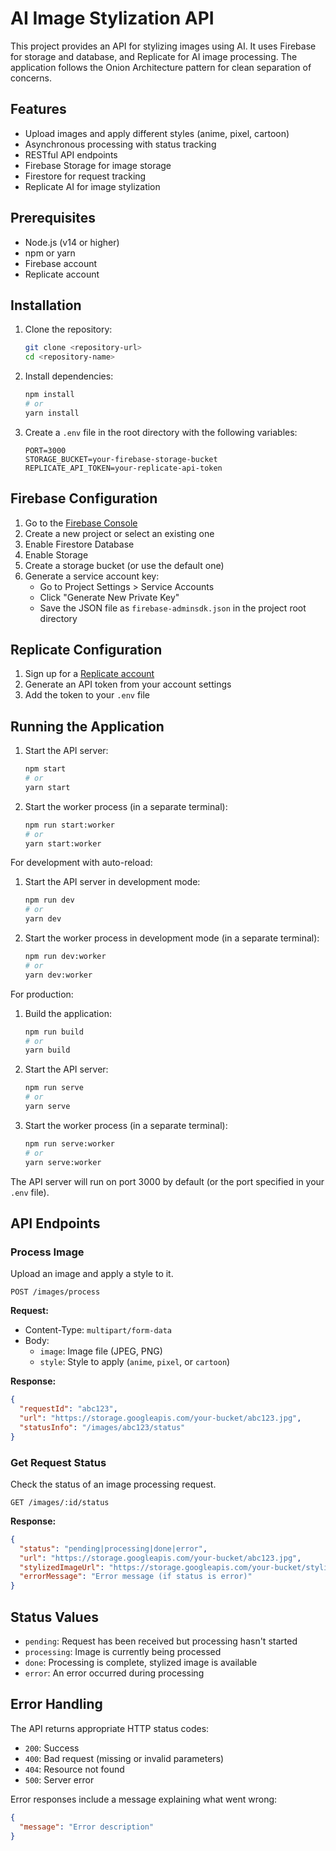 # AI Image Stylization API

This project provides an API for stylizing images using AI. It uses Firebase for storage and database, and Replicate for AI image processing. The application follows the Onion Architecture pattern for clean separation of concerns.

## Features

- Upload images and apply different styles (anime, pixel, cartoon)
- Asynchronous processing with status tracking
- RESTful API endpoints
- Firebase Storage for image storage
- Firestore for request tracking
- Replicate AI for image stylization

## Prerequisites

- Node.js (v14 or higher)
- npm or yarn
- Firebase account
- Replicate account

## Installation

1. Clone the repository:

   ```bash
   git clone <repository-url>
   cd <repository-name>
   ```

2. Install dependencies:

   ```bash
   npm install
   # or
   yarn install
   ```

3. Create a `.env` file in the root directory with the following variables:
   ```
   PORT=3000
   STORAGE_BUCKET=your-firebase-storage-bucket
   REPLICATE_API_TOKEN=your-replicate-api-token
   ```

## Firebase Configuration

1. Go to the [Firebase Console](https://console.firebase.google.com/)
2. Create a new project or select an existing one
3. Enable Firestore Database
4. Enable Storage
5. Create a storage bucket (or use the default one)
6. Generate a service account key:
   - Go to Project Settings > Service Accounts
   - Click "Generate New Private Key"
   - Save the JSON file as `firebase-adminsdk.json` in the project root directory

## Replicate Configuration

1. Sign up for a [Replicate account](https://replicate.com/)
2. Generate an API token from your account settings
3. Add the token to your `.env` file

## Running the Application

1. Start the API server:

   ```bash
   npm start
   # or
   yarn start
   ```

2. Start the worker process (in a separate terminal):
   ```bash
   npm run start:worker
   # or
   yarn start:worker
   ```

For development with auto-reload:

1. Start the API server in development mode:

   ```bash
   npm run dev
   # or
   yarn dev
   ```

2. Start the worker process in development mode (in a separate terminal):
   ```bash
   npm run dev:worker
   # or
   yarn dev:worker
   ```

For production:

1. Build the application:

   ```bash
   npm run build
   # or
   yarn build
   ```

2. Start the API server:

   ```bash
   npm run serve
   # or
   yarn serve
   ```

3. Start the worker process (in a separate terminal):
   ```bash
   npm run serve:worker
   # or
   yarn serve:worker
   ```

The API server will run on port 3000 by default (or the port specified in your `.env` file).

## API Endpoints

### Process Image

Upload an image and apply a style to it.

```
POST /images/process
```

**Request:**

- Content-Type: `multipart/form-data`
- Body:
  - `image`: Image file (JPEG, PNG)
  - `style`: Style to apply (`anime`, `pixel`, or `cartoon`)

**Response:**

```json
{
  "requestId": "abc123",
  "url": "https://storage.googleapis.com/your-bucket/abc123.jpg",
  "statusInfo": "/images/abc123/status"
}
```

### Get Request Status

Check the status of an image processing request.

```
GET /images/:id/status
```

**Response:**

```json
{
  "status": "pending|processing|done|error",
  "url": "https://storage.googleapis.com/your-bucket/abc123.jpg",
  "stylizedImageUrl": "https://storage.googleapis.com/your-bucket/stylized_abc123.jpg",
  "errorMessage": "Error message (if status is error)"
}
```

## Status Values

- `pending`: Request has been received but processing hasn't started
- `processing`: Image is currently being processed
- `done`: Processing is complete, stylized image is available
- `error`: An error occurred during processing

## Error Handling

The API returns appropriate HTTP status codes:

- `200`: Success
- `400`: Bad request (missing or invalid parameters)
- `404`: Resource not found
- `500`: Server error

Error responses include a message explaining what went wrong:

```json
{
  "message": "Error description"
}
```
